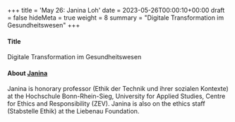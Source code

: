 +++
title = 'May 26: Janina Loh'
date = 2023-05-26T00:00:10+00:00
draft = false
hideMeta = true
weight = 8
summary = "Digitale Transformation im Gesundheitswesen"
+++


#### Title
Digitale Transformation im Gesundheitswesen


#### About [Janina](https://janinaloh.de)

Janina is honorary professor (Ethik der Technik und ihrer sozialen Kontexte) at the Hochschule Bonn-Rhein-Sieg, University for Applied Studies, Centre for Ethics and Responsibility (ZEV). Janina is also on the ethics staff (Stabstelle Ethik) at the Liebenau Foundation.